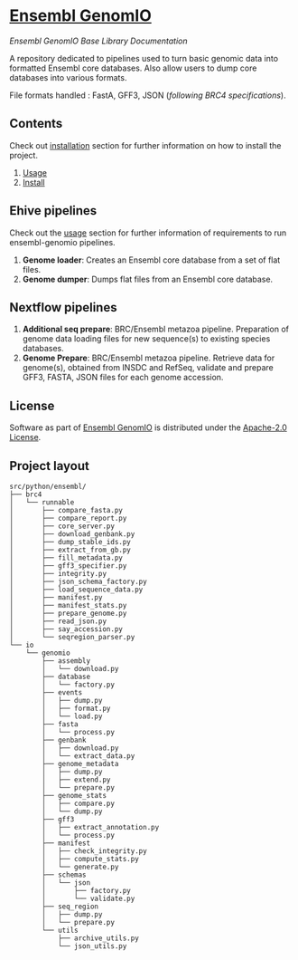 # [Ensembl GenomIO](https://github.com/Ensembl/ensembl-genomio)

*Ensembl GenomIO Base Library Documentation*

A repository dedicated to pipelines used to turn basic genomic data into formatted 
Ensembl core databases. Also allow users to dump core databases into various formats.

File formats handled : FastA, GFF3, JSON (*following BRC4 specifications*).

Contents
--------
Check out [installation](install.md) section for further information on how 
to install the project.

1. [Usage](usage.md)
2. [Install](install.md)

Ehive pipelines
-------------------------------------------
Check out the [usage](usage.md) section for further information of requirements to
run ensembl-genomio pipelines.

1. __Genome loader__: Creates an Ensembl core database from a set of flat files.
2. __Genome dumper__: Dumps flat files from an Ensembl core database.

Nextflow pipelines
-------------------------------------------
1. __Additional seq prepare__: BRC/Ensembl metazoa pipeline. Preparation of genome data loading files for new sequence(s) to existing species databases.  
2. __Genome Prepare__: BRC/Ensembl metazoa pipeline. Retrieve data for genome(s), obtained from INSDC and RefSeq, validate and prepare GFF3, FASTA, JSON files for each genome accession.

## License
Software as part of [Ensembl GenomIO](https://github.com/Ensembl/ensembl-genomio) is distributed under the [Apache-2.0 License](https://www.apache.org/licenses/LICENSE-2.0.txt).

## Project layout
	src/python/ensembl/
	├── brc4
	│   └── runnable
	│       ├── compare_fasta.py
	│       ├── compare_report.py
	│       ├── core_server.py
	│       ├── download_genbank.py
	│       ├── dump_stable_ids.py
	│       ├── extract_from_gb.py
	│       ├── fill_metadata.py
	│       ├── gff3_specifier.py
	│       ├── integrity.py
	│       ├── json_schema_factory.py
	│       ├── load_sequence_data.py
	│       ├── manifest.py
	│       ├── manifest_stats.py
	│       ├── prepare_genome.py
	│       ├── read_json.py
	│       ├── say_accession.py
	│       └── seqregion_parser.py
	└── io
	    └── genomio
	        ├── assembly
	        │   └── download.py
	        ├── database
	        │   └── factory.py
	        ├── events
	        │   ├── dump.py
	        │   ├── format.py
	        │   └── load.py
	        ├── fasta
	        │   └── process.py
	        ├── genbank
	        │   ├── download.py
	        │   └── extract_data.py
	        ├── genome_metadata
	        │   ├── dump.py
	        │   ├── extend.py
	        │   └── prepare.py
	        ├── genome_stats
	        │   ├── compare.py
	        │   └── dump.py
	        ├── gff3
	        │   ├── extract_annotation.py
	        │   └── process.py
	        ├── manifest
	        │   ├── check_integrity.py
	        │   ├── compute_stats.py
	        │   └── generate.py
	        ├── schemas
	        │   └── json
	        │       ├── factory.py
	        │       └── validate.py
	        ├── seq_region
	        │   ├── dump.py
	        │   └── prepare.py
	        └── utils
	            ├── archive_utils.py
	            └── json_utils.py

